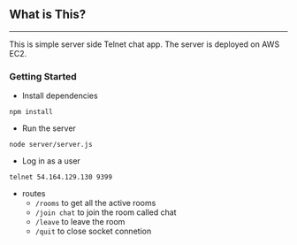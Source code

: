 ## What is This?
---
This is simple server side Telnet chat app. The server is deployed on AWS EC2.

### Getting Started

* Install dependencies
```
npm install
```
* Run the server
```
node server/server.js
```
* Log in as a user
```
telnet 54.164.129.130 9399
```
* routes
  * `/rooms` to get all the active rooms
  * `/join chat` to join the room called chat
  * `/leave` to leave the room
  * `/quit` to close socket connetion
